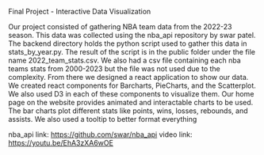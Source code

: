 Final Project - Interactive Data Visualization


Our project consisted of gathering NBA team data from the 2022-23 season. This data was collected using the nba_api repository by swar patel. The backend directory holds the python
script used to gather this data in stats_by_year.py. The result of the script is in the public folder under the file name 2022_team_stats.csv. We also had a csv file containing each nba teams stats from 2000-2023 but the file was not used due to the complexity. From there we designed a react application
to show our data. We created react components for Barcharts, PieCharts, and the Scatterplot. We also used D3 in each of these components to visualize them. Our home page on the website provides animated and interactable charts to be used. The bar charts plot different stats like points, wins, losses, rebounds, and assists. We also used a tooltip to better format everything

nba_api link: https://github.com/swar/nba_api
video link: https://youtu.be/EhA3zXA6wOE
